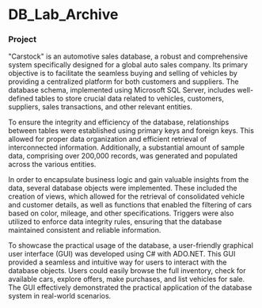 # DB_Lab_Archive

### Project
"Carstock" is an automotive sales database, a robust and comprehensive system specifically designed for a global auto sales company. Its primary objective is to facilitate the seamless buying and selling of vehicles by providing a centralized platform for both customers and suppliers. The database schema, implemented using Microsoft SQL Server, includes well-defined tables to store crucial data related to vehicles, customers, suppliers, sales transactions, and other relevant entities.

To ensure the integrity and efficiency of the database, relationships between tables were established using primary keys and foreign keys. This allowed for proper data organization and efficient retrieval of interconnected information. Additionally, a substantial amount of sample data, comprising over 200,000 records, was generated and populated across the various entities.

In order to encapsulate business logic and gain valuable insights from the data, several database objects were implemented. These included the creation of views, which allowed for the retrieval of consolidated vehicle and customer details, as well as functions that enabled the filtering of cars based on color, mileage, and other specifications. Triggers were also utilized to enforce data integrity rules, ensuring that the database maintained consistent and reliable information.

To showcase the practical usage of the database, a user-friendly graphical user interface (GUI) was developed using C# with ADO.NET. This GUI provided a seamless and intuitive way for users to interact with the database objects. Users could easily browse the full inventory, check for available cars, explore offers, make purchases, and list vehicles for sale. The GUI effectively demonstrated the practical application of the database system in real-world scenarios.
